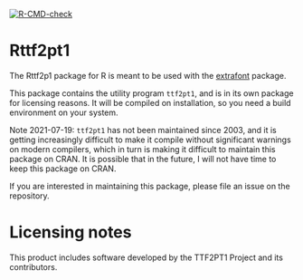 <!-- badges: start -->
[![R-CMD-check](https://github.com/wch/Rttf2pt1/actions/workflows/R-CMD-check.yaml/badge.svg)](https://github.com/wch/Rttf2pt1/actions/workflows/R-CMD-check.yaml)
<!-- badges: end -->

# Rttf2pt1

The Rttf2p1 package for R is meant to be used with the [extrafont](https://github.com/wch/extrafont) package.

This package contains the utility program `ttf2pt1`, and is in its own package for licensing reasons.
It will be compiled on installation, so you need a build environment on your system.

Note 2021-07-19: `ttf2pt1` has not been maintained since 2003, and it is getting increasingly difficult to make it compile without significant warnings on modern compilers, which in turn is making it difficult to maintain this package on CRAN. It is possible that in the future, I will not have time to keep this package on CRAN.

If you are interested in maintaining this package, please file an issue on the repository.

# Licensing notes

This product includes software developed by the TTF2PT1 Project and its contributors.
